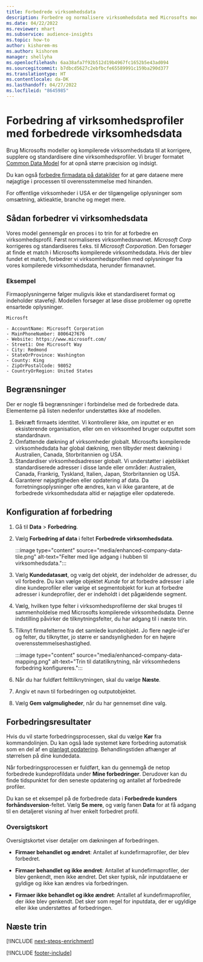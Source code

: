 ```yaml
---
title: Forbedrede virksomhedsdata
description: Forbedre og normalisere virksomhedsdata med Microsofts modeller.
ms.date: 04/22/2022
ms.reviewer: mhart
ms.subservice: audience-insights
ms.topic: how-to
author: kishorem-ms
ms.author: kishorem
manager: shellyha
ms.openlocfilehash: 6aa38afa7f92b512d19b4967fc1652b5e43ad094
ms.sourcegitcommit: b7dbcd5627c2ebfbcfe65589991c159ba290d377
ms.translationtype: HT
ms.contentlocale: da-DK
ms.lasthandoff: 04/27/2022
ms.locfileid: "8645985"
---
```

# <a name="enrichment-of-company-profiles-with-enhanced-company-data"></a>Forbedring af virksomhedsprofiler med forbedrede virksomhedsdata

Brug Microsofts modeller og kompilerede virksomhedsdata til at korrigere, supplere og standardisere dine virksomhedsprofiler. Vi bruger formatet [Common Data Model](/common-data-model/schema/core/applicationcommon/account) for at opnå større præcision og indsigt.

Du kan også [forbedre firmadata på datakilder](data-sources-enrichment.md) for at gøre dataene mere nøjagtige i processen til overensstemmelse med hinanden. 

For offentlige virksomheder i USA er der tilgængelige oplysninger som omsætning, aktieaktie, branche og meget mere.  

## <a name="how-we-enhance-company-data"></a>Sådan forbedrer vi virksomhedsdata

Vores model gennemgår en proces i to trin for at forbedre en virksomhedsprofil. Først normaliseres virksomhedsnavnet. *Microsoft Corp* korrigeres og standardiseres f.eks. til *Microsoft Corporation*. Den forsøger at finde et match i Microsofts kompilerede virksomhedsdata. Hvis der blev fundet et match, forbedrer vi virksomhedsprofilen med oplysninger fra vores kompilerede virksomhedsdata, herunder firmanavnet.


### <a name="example"></a>Eksempel

Firmaoplysningerne følger muligvis ikke et standardiseret format og indeholder stavefejl. Modellen forsøger at løse disse problemer og oprette ensartede oplysninger.

```Input
Microsft
```

```Output
- AccountName: Microsoft Corporation
- MainPhoneNumber: 8006427676
- Website: https://www.microsoft.com/
- Street1: One Microsoft Way
- City: Redmond
- StateOrProvince: Washington
- County: King
- ZipOrPostalCode: 98052
- CountryOrRegion: United States
```

## <a name="limitations"></a>Begrænsninger

Der er nogle få begrænsninger i forbindelse med de forbedrede data. Elementerne på listen nedenfor understøttes ikke af modellen.

1.  Bekræft firmaets identitet. Vi kontrollerer ikke, om inputtet er en eksisterende organisation, eller om en virksomhed bruger outputtet som standardnavn.
2.  Omfattende dækning af virksomheder globalt. Microsofts kompilerede virksomhedsdata har global dækning, men tilbyder mest dækning i Australien, Canada, Storbritannien og USA.
3.  Standardiser virksomhedsadresser globalt. Vi understøtter i øjeblikket standardiserede adresser i disse lande eller områder: Australien, Canada, Frankrig, Tyskland, Italien, Japan, Storbritannien og USA.
4.  Garanterer nøjagtigheden eller opdatering af data. Da forretningsoplysninger ofte ændres, kan vi ikke garantere, at de forbedrede virksomhedsdata altid er nøjagtige eller opdaterede.

## <a name="configure-the-enrichment"></a>Konfiguration af forbedring

1. Gå til **Data** > **Forbedring**.

1. Vælg **Forbedring af data** i feltet **Forbedrede virksomhedsdata**.

   :::image type="content" source="media/enhanced-company-data-tile.png" alt-text="Felter med lige adgang i hubben til virksomhedsdata.":::

1. Vælg **Kundedatasæt**, og vælg det objekt, der indeholder de adresser, du vil forbedre. Du kan vælge objektet *Kunde* for at forbedre adresser i alle dine kundeprofiler eller vælge et segmentobjekt for kun at forbedre adresser i kundeprofiler, der er indeholdt i det pågældende segment.

1. Vælg, hvilken type felter i virksomhedsprofilerne der skal bruges til sammenholdelse med Microsofts kompilerede virksomhedsdata. Denne indstilling påvirker de tilknytningsfelter, du har adgang til i næste trin.

1.  Tilknyt firmafelterne fra det samlede kundeobjekt. Jo flere nøgle-id'er og felter, du tilknytter, jo større er sandsynligheden for en højere overensstemmelseshastighed.

    :::image type="content" source="media/enhanced-company-data-mapping.png" alt-text="Trin til datatilknytning, når virksomhedens forbedring konfigureres.":::

1. Når du har fuldført felttilknytningen, skal du vælge **Næste**.

1. Angiv et navn til forbedringen og outputobjektet.

1. Vælg **Gem valgmuligheder**, når du har gennemset dine valg.

## <a name="enrichment-results"></a>Forbedringsresultater

Hvis du vil starte forbedringsprocessen, skal du vælge **Kør** fra kommandolinjen. Du kan også lade systemet køre forbedring automatisk som en del af en [planlagt opdatering](system.md#schedule-tab). Behandlingstiden afhænger af størrelsen på dine kundedata.

Når forbedringsprocessen er fuldført, kan du gennemgå de netop forbedrede kundeprofildata under **Mine forbedringer**. Derudover kan du finde tidspunktet for den seneste opdatering og antallet af forbedrede profiler.

Du kan se et eksempel på de forbedrede data i **Forbedrede kunders forhåndsversion**-feltet. Vælg **Se mere**, og vælg fanen **Data** for at få adgang til en detaljeret visning af hver enkelt forbedret profil.

### <a name="overview-card"></a>Oversigtskort

Oversigtskortet viser detaljer om dækningen af forbedringen. 

* **Firmaer behandlet og ændret**: Antallet af kundefirmaprofiler, der blev forbedret.

* **Firmaer behandlet og ikke ændret**: Antallet af kundefirmaprofiler, der blev genkendt, men ikke ændret. Det sker typisk, når inputdataene er gyldige og ikke kan ændres via forbedringen.

* **Firmaer ikke behandlet og ikke ændret**: Antallet af kundefirmaprofiler, der ikke blev genkendt. Det sker som regel for inputdata, der er ugyldige eller ikke understøttes af forbedringen.

## <a name="next-steps"></a>Næste trin

[!INCLUDE [next-steps-enrichment](includes/next-steps-enrichment.md)]

[!INCLUDE [footer-include](includes/footer-banner.md)]

